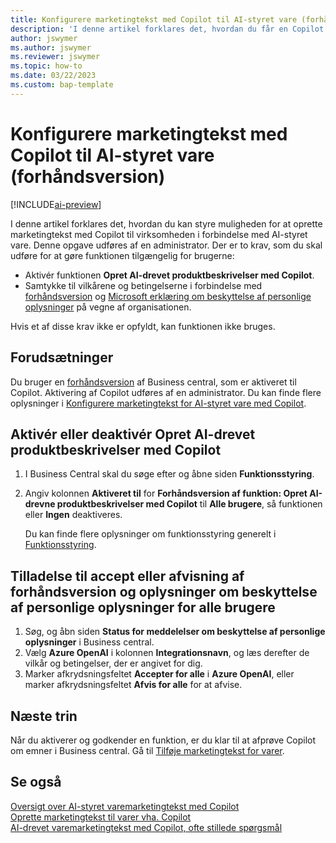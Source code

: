 ```yaml
---
title: Konfigurere marketingtekst med Copilot til AI-styret vare (forhåndsversion)
description: 'I denne artikel forklares det, hvordan du får en Copilot prøveversion af Business central, og hvordan du aktiverer Copilot på et miljø.'
author: jswymer
ms.author: jswymer
ms.reviewer: jswymer
ms.topic: how-to
ms.date: 03/22/2023
ms.custom: bap-template
---
```


# Konfigurere marketingtekst med Copilot til AI-styret vare (forhåndsversion)

[!INCLUDE[ai-preview](includes/ai-preview.md)]

I denne artikel forklares det, hvordan du kan styre muligheden for at oprette marketingtekst med Copilot til virksomheden i forbindelse med AI-styret vare. Denne opgave udføres af en administrator. Der er to krav, som du skal udføre for at gøre funktionen tilgængelig for brugerne:

- Aktivér funktionen **Opret AI-drevet produktbeskrivelser med Copilot**.
- Samtykke til vilkårene og betingelserne i forbindelse med [forhåndsversion](https://dynamics.microsoft.com/legaldocs/supp-dynamics365-preview/) og [Microsoft erklæring om beskyttelse af personlige oplysninger](https://go.microsoft.com/fwlink/?LinkId=521839) på vegne af organisationen.

Hvis et af disse krav ikke er opfyldt, kan funktionen ikke bruges.

## Forudsætninger

Du bruger en [forhåndsversion](ai-preview-getstarted.md) af Business central, som er aktiveret til Copilot. Aktivering af Copilot udføres af en administrator. Du kan finde flere oplysninger i [Konfigurere marketingtekst for AI-styret vare med Copilot](enable-ai.md).

## Aktivér eller deaktivér Opret AI-drevet produktbeskrivelser med Copilot

1. I Business Central skal du søge efter og åbne siden **Funktionsstyring**.
2. Angiv kolonnen **Aktiveret til** for **Forhåndsversion af funktion: Opret AI-drevne produktbeskrivelser med Copilot** til **Alle brugere**, så funktionen eller **Ingen** deaktiveres.

   Du kan finde flere oplysninger om funktionsstyring generelt i [Funktionsstyring](/dynamics365/business-central/dev-itpro/administration/feature-management).

## Tilladelse til accept eller afvisning af forhåndsversion og oplysninger om beskyttelse af personlige oplysninger for alle brugere

1. Søg, og åbn siden **Status for meddelelser om beskyttelse af personlige oplysninger** i Business central.
2. Vælg **Azure OpenAI** i kolonnen **Integrationsnavn**, og læs derefter de vilkår og betingelser, der er angivet for dig.
3. Marker afkrydsningsfeltet **Accepter for alle** i **Azure OpenAI**, eller marker afkrydsningsfeltet **Afvis for alle** for at afvise.

## Næste trin

Når du aktiverer og godkender en funktion, er du klar til at afprøve Copilot om emner i Business central. Gå til [Tilføje marketingtekst for varer](item-marketing-text.md).  

## Se også

[Oversigt over AI-styret varemarketingtekst med Copilot](ai-overview.md)  
[Oprette marketingtekst til varer vha. Copilot](item-marketing-text.md)  
[AI-drevet varemarketingtekst med Copilot, ofte stillede spørgsmål](ai-faq.md)  
